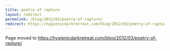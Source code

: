 ```yaml
---
title: poetry of rapture
layout: redirect
permalink: /blog/2012/03/poetry-of-rapture/
redirect: https://hygienicdarkretreat.com/blog/2012/03/poetry-of-rapture/
---
```


Page moved to <https://hygienicdarkretreat.com/blog/2012/03/poetry-of-rapture/>

